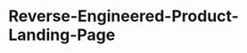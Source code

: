 # Reverse-Engineered-Product-Landing-Page


<!--Reverse engineered ('https://www.prodirectbasketball.com/basketball-shoes.aspx') to practice html css and javascript , and giving me the confidence to build professional websites with good UI/UX design built this product landing page from scratch , i did this by looking at the layout of the website and imitating, i got fonts and iamges from inspect - page source, everything else practising, after making the the design look similar to the website i made some errors such as over using position absolute and not makiing it responsive and was having difficulty with the hover of my last container section , used flexbox with media queries to make the landing page quite responsive.    -->
